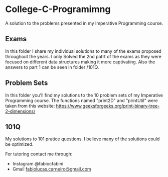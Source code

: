 # College-C-Programimng

A solution to the problems presented in my Imperative Programming course.

## Exams

In this folder I share my individual solutions to many of the exams proposed throughout the years. I only Solved the 2nd patrt of the exams as they were focused on different data structures making it more captivating. Also the answers to part 1 can be seen in folder /101Q.

## Problem Sets

In this folder you'll find my solutions to the 10 problem sets of my Imperative Programming course. The functions named "print2D" and "printUtil" were taken from this website: https://www.geeksforgeeks.org/print-binary-tree-2-dimensions/

## 101Q

My solutions to 101 pratice questions.
I believe many of the solutions could be optimized.

For tutoring contact me through:

- Instagram @fabiocfabini
- Gmail fabiolucas.carneiro@gmail.com
